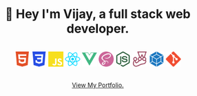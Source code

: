 <h1 align="center">👋 Hey I'm Vijay, a full stack web developer.</h1>

<br />

<div align="center">
  <img
    src="./icons/html5.svg"
    width="35"
    height="35"
    alt="HTML5"
  />
  <img
    src="./icons/css3.svg"
    width="35"
    height="35"
    alt="CSS3"
  />
  <img
    src="./icons/javascript.svg"
    width="35"
    height="35"
    alt="JavaScript"
  />
  <img
    src="./icons/react.svg"
    width="35"
    height="35"
    alt="React"
  />
  <img
    src="./icons/vue.svg"
    width="35"
    height="35"
    alt="Vue.js"
  />
  <img
    src="./icons/sass.svg"
    width="35"
    height="35"
    alt="SASS"
  />
  <img
    src="./icons/node.svg"
    width="35"
    height="35"
    alt="Node.js"
  />
  <img
    src="./icons/jest.svg"
    width="35"
    height="35"
    alt="Jest"
  />
  <img
    src="./icons/webpack.svg"
    width="35"
    height="35"
    alt="Webpack"
  />
  <img
    src="./icons/git.svg"
    width="35"
    height="35"
    alt="Git"
  />
</div>

<br />

<p align="center">
  <a href="https://vd39.github.io/portfolio/" target="_blank">View My Portfolio.</a>
</p>
